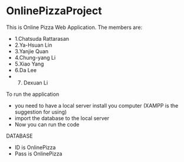 # OnlinePizzaProject
This is Online Pizza Web Application.
The members are:

- 1.Chatsuda Rattarasan
- 2.Ya-Hsuan Lin
- 3.Yanjie Quan
- 4.Chung-yang Li
- 5.Xiao Yang  
- 6.Da Lee
- 7. Dexuan Li

To run the application
- you need to have a local server install you computer (XAMPP is the suggestion for using)
- import the database to the local server
- Now you can run the code

DATABASE
- ID is OnlinePizza
- Pass is OnlinePizza

